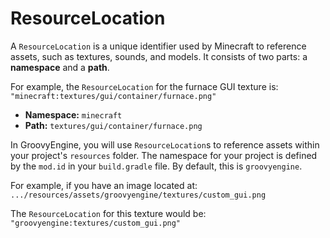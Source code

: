 # ResourceLocation

A `ResourceLocation` is a unique identifier used by Minecraft to reference assets, such as textures, sounds, and models. It consists of two parts: a **namespace** and a **path**.

For example, the `ResourceLocation` for the furnace GUI texture is:
`"minecraft:textures/gui/container/furnace.png"`

- **Namespace:** `minecraft`
- **Path:** `textures/gui/container/furnace.png`

In GroovyEngine, you will use `ResourceLocation`s to reference assets within your project's `resources` folder. The namespace for your project is defined by the `mod.id` in your `build.gradle` file. By default, this is `groovyengine`.

For example, if you have an image located at:
`.../resources/assets/groovyengine/textures/custom_gui.png`

The `ResourceLocation` for this texture would be:
`"groovyengine:textures/custom_gui.png"`
